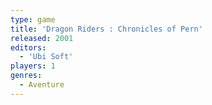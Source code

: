 ```yaml
---
type: game
title: 'Dragon Riders : Chronicles of Pern'
released: 2001
editors: 
  - 'Ubi Soft'
players: 1
genres:
  - Aventure
---
```

